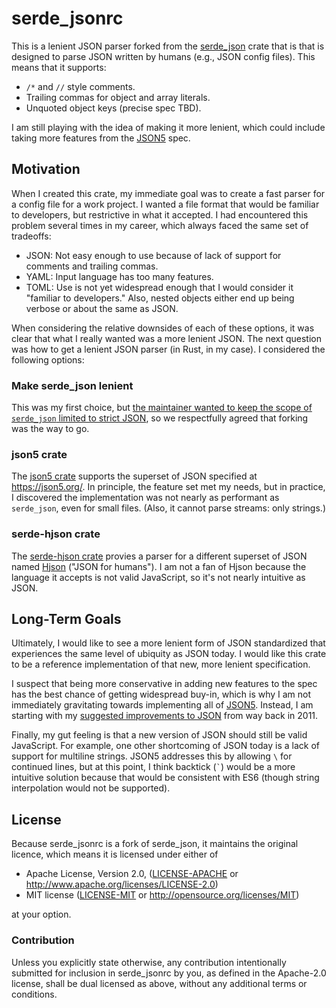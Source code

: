 # serde_jsonrc

This is a lenient JSON parser forked from the
[serde_json](https://crates.io/crates/serde_json) crate
that is that is designed to parse JSON written by humans
(e.g., JSON config files). This means that it supports:

- `/*` and `//` style comments.
- Trailing commas for object and array literals.
- Unquoted object keys (precise spec TBD).

I am still playing with the idea of making it more lenient,
which could include taking more features from the
[JSON5](https://json5.org/) spec.

## Motivation

When I created this crate, my immediate goal was to create a fast parser
for a config file for a work project. I wanted a file format that would
be familiar to developers, but restrictive in what it accepted.
I had encountered this problem several times in my career, which always
faced the same set of tradeoffs:

- JSON: Not easy enough to use because of lack of support for comments
  and trailing commas.
- YAML: Input language has too many features.
- TOML: Use is not yet widespread enough that I would consider it
  "familiar to developers." Also, nested objects either end up
  being verbose or about the same as JSON.

When considering the relative downsides of each of these options, it
was clear that what I really wanted was a more lenient JSON.
The next question was how to get a lenient JSON parser (in Rust, in
my case). I considered the following options:

### Make serde_json lenient

This was my first choice, but [the maintainer wanted to keep the
scope of `serde_json` limited to strict JSON](https://github.com/dtolnay/request-for-implementation/issues/24),
so we respectfully agreed that forking was the way to go.

### json5 crate

The [json5 crate](https://crates.io/crates/json5) supports the superset
of JSON specified at https://json5.org/. In principle, the feature set
met my needs, but in practice, I discovered the implementation was not
nearly as performant as `serde_json`, even for small files.
(Also, it cannot parse streams: only strings.)

### serde-hjson crate

The [serde-hjson crate](https://crates.io/crates/serde-hjson) provies
a parser for a different superset of JSON named [Hjson](http://hjson.org/)
("JSON for humans"). I am not a fan of Hjson because the language
it accepts is not valid JavaScript, so it's not nearly intuitive as
JSON.

## Long-Term Goals

Ultimately, I would like to see a more lenient form of JSON
standardized that experiences the same level of ubiquity as JSON
today. I would like this crate to be a reference implementation
of that new, more lenient specification.

I suspect that being more conservative in adding new
features to the spec has the best chance of getting widespread
buy-in, which is why I am not immediately gravitating towards
implementing all of [JSON5](https://json5.org/). Instead,
I am starting with my [suggested improvements to JSON](http://bolinfest.com/essays/json.html)
from way back in 2011.

Finally, my gut feeling is that a new version of JSON should still
be valid JavaScript. For example, one other shortcoming of JSON today
is a lack of support for multiline strings. JSON5 addresses this by
allowing `\` for continued lines, but at this point, I think backtick
(`` ` ``) would be a more intuitive solution because that would be
consistent with ES6 (though string interpolation would not be supported).

## License

Because serde_jsonrc is a fork of serde_json, it maintains the original licence,
which means it is licensed under either of

- Apache License, Version 2.0, ([LICENSE-APACHE](LICENSE-APACHE) or
  http://www.apache.org/licenses/LICENSE-2.0)
- MIT license ([LICENSE-MIT](LICENSE-MIT) or
  http://opensource.org/licenses/MIT)

at your option.

### Contribution

Unless you explicitly state otherwise, any contribution intentionally submitted
for inclusion in serde_jsonrc by you, as defined in the Apache-2.0 license, shall
be dual licensed as above, without any additional terms or conditions.

